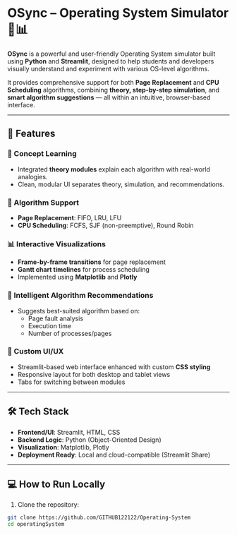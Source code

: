 # OSync – Operating System Simulator 🔧📊

**OSync** is a powerful and user-friendly Operating System simulator built using **Python** and **Streamlit**, designed to help students and developers visually understand and experiment with various OS-level algorithms.

It provides comprehensive support for both **Page Replacement** and **CPU Scheduling** algorithms, combining **theory, step-by-step simulation**, and **smart algorithm suggestions** — all within an intuitive, browser-based interface.

---

## 🚀 Features

### 📘 Concept Learning
- Integrated **theory modules** explain each algorithm with real-world analogies.
- Clean, modular UI separates theory, simulation, and recommendations.

### 🧠 Algorithm Support
- **Page Replacement**: FIFO, LRU, LFU
- **CPU Scheduling**: FCFS, SJF (non-preemptive), Round Robin

### 📊 Interactive Visualizations
- **Frame-by-frame transitions** for page replacement
- **Gantt chart timelines** for process scheduling
- Implemented using **Matplotlib** and **Plotly**

### 🤖 Intelligent Algorithm Recommendations
- Suggests best-suited algorithm based on:
  - Page fault analysis
  - Execution time
  - Number of processes/pages

### 🎨 Custom UI/UX
- Streamlit-based web interface enhanced with custom **CSS styling**
- Responsive layout for both desktop and tablet views
- Tabs for switching between modules

---

## 🛠️ Tech Stack

- **Frontend/UI**: Streamlit, HTML, CSS
- **Backend Logic**: Python (Object-Oriented Design)
- **Visualization**: Matplotlib, Plotly
- **Deployment Ready**: Local and cloud-compatible (Streamlit Share)

---

## 💻 How to Run Locally

1. Clone the repository:
```bash
git clone https://github.com/GITHUB122122/Operating-System
cd operatingSystem
